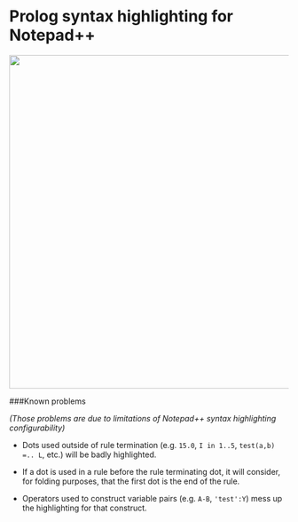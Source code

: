 # Prolog syntax highlighting for Notepad++

<p align="center"><img src="http://i.imgur.com/ZMzPga8.png" width="600"/></p>


###Known problems

*(Those problems are due to limitations of Notepad++ syntax highlighting configurability)*

- Dots used outside of rule termination (e.g. `15.0`, `I in 1..5`, `test(a,b) =.. L`, etc.) will be badly highlighted.

- If a dot is used in a rule before the rule terminating dot, it will consider, for folding purposes, that the first dot is the end of the rule.

- Operators used to construct variable pairs (e.g. `A-B`, `'test':Y`) mess up the highlighting for that construct.
